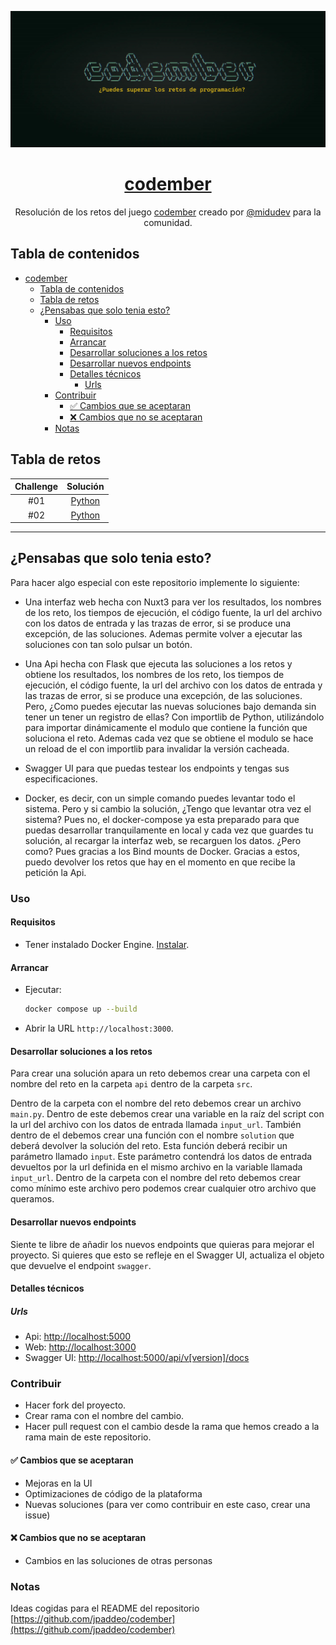 <div align="center">

![Codember](./images/codember.webp)

# [codember](https://codember.dev)

Resolución de los retos del juego [codember](https://codember.dev/) creado por [@midudev](https://github.com/midudev/) para la comunidad.

</div>

## Tabla de contenidos

- [codember](#codember)
  - [Tabla de contenidos](#tabla-de-contenidos)
  - [Tabla de retos](#tabla-de-retos)
  - [¿Pensabas que solo tenia esto?](#pensabas-que-solo-tenia-esto)
    - [Uso](#uso)
      - [Requisitos](#requisitos)
      - [Arrancar](#arrancar)
      - [Desarrollar soluciones a los retos](#desarrollar-soluciones-a-los-retos)
      - [Desarrollar nuevos endpoints](#desarrollar-nuevos-endpoints)
      - [Detalles técnicos](#detalles-técnicos)
        - [Urls](#urls)
    - [Contribuir](#contribuir)
      - [✅ Cambios que se aceptaran](#-cambios-que-se-aceptaran)
      - [❌ Cambios que no se aceptaran](#-cambios-que-no-se-aceptaran)
    - [Notas](#notas)

## Tabla de retos

| Challenge |                                   Solución                                   |
| :-------: | :--------------------------------------------------------------------------: |
|    #01    | [Python](reto1/main.py)                                                      |
|    #02    | [Python](reto2/main.py)                                                      |

<hr/>

## ¿Pensabas que solo tenia esto?

Para hacer algo especial con este repositorio implemente lo siguiente:

+ Una interfaz web hecha con Nuxt3 para ver los resultados, los nombres de los reto, los tiempos de ejecución, el código fuente, la url del archivo con los datos de entrada y las trazas de error, si se produce una excepción, de las soluciones. Ademas permite volver a ejecutar las soluciones con tan solo pulsar un botón.

+ Una Api hecha con Flask que ejecuta las soluciones a los retos y obtiene los resultados, los nombres de los reto, los tiempos de ejecución, el código fuente, la url del archivo con los datos de entrada y las trazas de error, si se produce una excepción, de las soluciones. Pero, ¿Como puedes ejecutar las nuevas soluciones bajo demanda sin tener un tener un registro de ellas? Con importlib de Python, utilizándolo para importar dinámicamente el modulo que contiene la función que soluciona el reto. Ademas cada vez que se obtiene el modulo se hace un reload de el con importlib para invalidar la versión cacheada.

+ Swagger UI para que puedas testear los endpoints y tengas sus especificaciones.

+ Docker, es decir, con un simple comando puedes levantar todo el sistema. Pero y si cambio la solución, ¿Tengo que levantar otra vez el sistema? Pues no, el docker-compose ya esta preparado para que puedas desarrollar tranquilamente en local y cada vez que guardes tu solución, al recargar la interfaz web, se recarguen los datos. ¿Pero como? Pues gracias a los Bind mounts de Docker. Gracias a estos, puedo devolver los retos que hay en el momento en que recibe la petición la Api.

### Uso

#### Requisitos

+ Tener instalado Docker Engine. [Instalar](https://docs.docker.com/engine/).

#### Arrancar

+ Ejecutar:

    ```bash
    docker compose up --build
    ```

+ Abrir la URL `http://localhost:3000`.

#### Desarrollar soluciones a los retos

Para crear una solución apara un reto debemos crear una carpeta con el nombre del reto en la carpeta `api` dentro de la carpeta `src`.

Dentro de la carpeta con el nombre del reto debemos crear un archivo `main.py`. Dentro de este debemos crear una variable en la raíz del script con la url del archivo con los datos de entrada llamada `input_url`. También dentro de el debemos crear una función con el nombre `solution` que deberá devolver la solución del reto. Esta función deberá recibir un parámetro llamado `input`. Este parámetro contendrá los datos de entrada devueltos por la url definida en el mismo archivo en la variable llamada `input_url`. Dentro de la carpeta con el nombre del reto debemos crear como mínimo este archivo pero podemos crear cualquier otro archivo que queramos.

#### Desarrollar nuevos endpoints

Siente te libre de añadir los nuevos endpoints que quieras para mejorar el proyecto. Si quieres que esto se refleje en el Swagger UI, actualiza el objeto que devuelve el endpoint `swagger`.

#### Detalles técnicos

##### Urls

+ Api: <http://localhost:5000>
+ Web: <http://localhost:3000>
+ Swagger UI: <http://localhost:5000/api/v[version]/docs>

### Contribuir

+ Hacer fork del proyecto.
+ Crear rama con el nombre del cambio.
+ Hacer pull request con el cambio desde la rama que hemos creado a la rama main de este repositorio.

#### ✅ Cambios que se aceptaran

- Mejoras en la UI
- Optimizaciones de código de la plataforma
- Nuevas soluciones (para ver como contribuir en este caso, crear una issue)

#### ❌ Cambios que no se aceptaran

- Cambios en las soluciones de otras personas

### Notas

Ideas cogidas para el README del repositorio [https://github.com/jpaddeo/codember](https://github.com/jpaddeo/codember)
